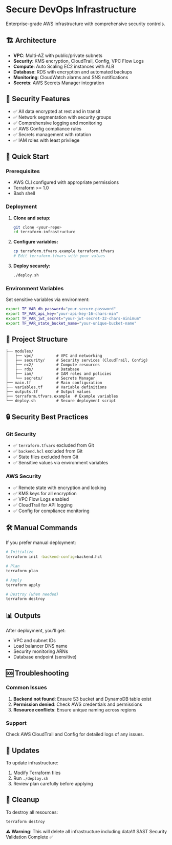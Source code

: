 # Secure DevOps Infrastructure

Enterprise-grade AWS infrastructure with comprehensive security controls.

## 🏗️ Architecture

- **VPC**: Multi-AZ with public/private subnets
- **Security**: KMS encryption, CloudTrail, Config, VPC Flow Logs
- **Compute**: Auto Scaling EC2 instances with ALB
- **Database**: RDS with encryption and automated backups
- **Monitoring**: CloudWatch alarms and SNS notifications
- **Secrets**: AWS Secrets Manager integration

## 🔐 Security Features

- ✅ All data encrypted at rest and in transit
- ✅ Network segmentation with security groups
- ✅ Comprehensive logging and monitoring
- ✅ AWS Config compliance rules
- ✅ Secrets management with rotation
- ✅ IAM roles with least privilege

## 🚀 Quick Start

### Prerequisites

- AWS CLI configured with appropriate permissions
- Terraform >= 1.0
- Bash shell

### Deployment

1. **Clone and setup:**
   ```bash
   git clone <your-repo>
   cd terraform-infrastructure
   ```

2. **Configure variables:**
   ```bash
   cp terraform.tfvars.example terraform.tfvars
   # Edit terraform.tfvars with your values
   ```

3. **Deploy securely:**
   ```bash
   ./deploy.sh
   ```

### Environment Variables

Set sensitive variables via environment:

```bash
export TF_VAR_db_password="your-secure-password"
export TF_VAR_api_key="your-api-key-16-chars-min"
export TF_VAR_jwt_secret="your-jwt-secret-32-chars-minimum"
export TF_VAR_state_bucket_name="your-unique-bucket-name"
```

## 📁 Project Structure

```
├── modules/
│   ├── vpc/          # VPC and networking
│   ├── security/     # Security services (CloudTrail, Config)
│   ├── ec2/          # Compute resources
│   ├── rds/          # Database
│   ├── iam/          # IAM roles and policies
│   └── secrets/      # Secrets Manager
├── main.tf           # Main configuration
├── variables.tf      # Variable definitions
├── outputs.tf        # Output values
├── terraform.tfvars.example  # Example variables
└── deploy.sh         # Secure deployment script
```

## 🔒 Security Best Practices

### Git Security
- ✅ `terraform.tfvars` excluded from Git
- ✅ `backend.hcl` excluded from Git
- ✅ State files excluded from Git
- ✅ Sensitive values via environment variables

### AWS Security
- ✅ Remote state with encryption and locking
- ✅ KMS keys for all encryption
- ✅ VPC Flow Logs enabled
- ✅ CloudTrail for API logging
- ✅ Config for compliance monitoring

## 🛠️ Manual Commands

If you prefer manual deployment:

```bash
# Initialize
terraform init -backend-config=backend.hcl

# Plan
terraform plan

# Apply
terraform apply

# Destroy (when needed)
terraform destroy
```

## 📊 Outputs

After deployment, you'll get:
- VPC and subnet IDs
- Load balancer DNS name
- Security monitoring ARNs
- Database endpoint (sensitive)

## 🆘 Troubleshooting

### Common Issues

1. **Backend not found**: Ensure S3 bucket and DynamoDB table exist
2. **Permission denied**: Check AWS credentials and permissions
3. **Resource conflicts**: Ensure unique naming across regions

### Support

Check AWS CloudTrail and Config for detailed logs of any issues.

## 🔄 Updates

To update infrastructure:
1. Modify Terraform files
2. Run `./deploy.sh`
3. Review plan carefully before applying

## 🧹 Cleanup

To destroy all resources:
```bash
terraform destroy
```

**⚠️ Warning**: This will delete all infrastructure including data!# SAST Security Validation Complete ✅
